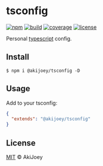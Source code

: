 # tsconfig

[![npm][npm-image]][npm-url]
[![build][build-image]][build-url]
[![coverage][coverage-image]][coverage-url]
[![license][license-image]][license-url]

Personal [typescript](https://github.com/microsoft/typescript) config.

## Install

`$ npm i @akijoey/tsconfig -D`

## Usage

Add to your tsconfig:

```json
{
  "extends": "@akijoey/tsconfig"
}
```

## License

[MIT][license-url] © AkiJoey

[npm-image]: https://img.shields.io/npm/v/@akijoey/tsconfig
[npm-url]: https://www.npmjs.com/package/@akijoey/tsconfig
[build-image]: https://img.shields.io/github/workflow/status/akijoey/tsconfig/Build
[build-url]: https://github.com/akijoey/tsconfig/actions/workflows/build.yml
[coverage-image]: https://img.shields.io/codecov/c/gh/akijoey/tsconfig
[coverage-url]: https://codecov.io/gh/akijoey/tsconfig
[license-image]: https://img.shields.io/github/license/akijoey/tsconfig
[license-url]: https://github.com/akijoey/tsconfig/blob/main/LICENSE
